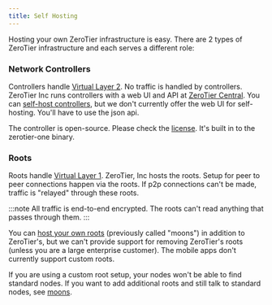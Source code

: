 ```yaml
---
title: Self Hosting
---
```


Hosting your own ZeroTier infrastructure is easy. There are 2 types of ZeroTier infrastructure and each serves a different role:

### Network Controllers

Controllers handle [Virtual Layer 2](protocol#vl2). No traffic is handled by controllers. ZeroTier Inc runs controllers with a web UI and API at [ZeroTier Central](https://my.zerotier.com). You can [self-host controllers](controller), but we don't currently offer the web UI for self-hosting. You'll have to use the json api.

The controller is open-source. Please check the [license](https://github.com/zerotier/ZeroTierOne/blob/master/LICENSE.txt). It's built in to the zerotier-one binary.


### Roots

Roots handle [Virtual Layer 1](protocol#peerdiscovery).
ZeroTier, Inc hosts the roots. Setup for peer to peer connections happen via the roots. If p2p connections can't be made, traffic is "relayed" through these roots.

:::note
All traffic is end-to-end encrypted. The roots can't read anything that passes through them.
:::

You can [host your own roots](roots) (previously called "moons") in addition to ZeroTier's, but we can't provide support for removing ZeroTier's roots (unless you are a large enterprise customer). The mobile apps don't currently support custom roots.

If you are using a custom root setup, your nodes won't be able to find standard nodes. If you want to add additional roots and still talk to standard nodes, see [moons](roots).